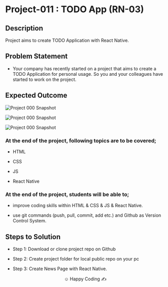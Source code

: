 # Project-011 : TODO App (RN-03)

## Description

Project aims to create TODO Application with React Native.

## Problem Statement

- Your company has recently started on a project that aims to create a TODO Application for personal usage. So you and your colleagues have started to work on the project.

## Expected Outcome

![Project 000 Snapshot](./images/001.png)

![Project 000 Snapshot](./images/002.png)

![Project 000 Snapshot](./images/003.png)

### At the end of the project, following topics are to be covered;

- HTML

- CSS

- JS

- React Native

### At the end of the project, students will be able to;

- improve coding skills within HTML & CSS & JS & React Native.

- use git commands (push, pull, commit, add etc.) and Github as Version Control System.

## Steps to Solution

- Step 1: Download or clone project repo on Github

- Step 2: Create project folder for local public repo on your pc

- Step 3: Create News Page with React Native.

<p align="center">&#9786; Happy Coding &#9997;</p>


